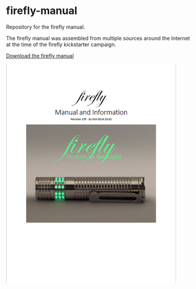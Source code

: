 # firefly-manual
Repository for the firefly manual.

The firefly manual was assembled from multiple sources around the Internet at the time of the firefly kickstarter campaign.

[Download the firefly manual](https://raw.github.com/neo-aeon/firefly-manual/master/firefly%20manual.pdf)

[![Preview](firefly%20manual%20preview.png)](firefly%20manual.pdf)
